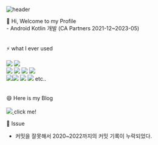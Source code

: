 ![header](https://capsule-render.vercel.app/api?type=wave&color=0067a3&height=150&section=header&text=KwonJuyeong&fontColor=ffffff&fontSize=70&animation=fadeIn&fontAlignY=55)

👋 Hi, Welcome to my Profile
<br/>- Android Kotlin 개발
(CA Partners 2021-12~2023-05)
<br/><br/><br/>⚡ what I ever used
<br/><br/><img src="https://img.shields.io/badge/Kotlin-7F52FF?style=for-the-badge&logo=kotlin&logoColor=white"> <img src="https://img.shields.io/badge/Android-3DDC84?style=for-the-badge&logo=android&logoColor=white">
<br/><img src="https://img.shields.io/badge/Spring-6DB33F?style=for-the-badge&logo=Spring&logoColor=white"> <img src="https://img.shields.io/badge/React-61DAFB?style=for-the-badge&logo=React%20IDE&logoColor=white"> <img src="https://img.shields.io/badge/MySQL-4479A1?style=for-the-badge&logo=MySQL&logoColor=white"> <img src="https://img.shields.io/badge/MariaDB-003545?style=for-the-badge&logo=MariaDB&logoColor=white">  <br/><img src="https://img.shields.io/badge/github-181717?style=for-the-badge&logo=github&logoColor=white"><img src="https://img.shields.io/badge/androidstudio-3DDC84?style=for-the-badge&logo=androidstudio&logoColor=white"> <img src="https://img.shields.io/badge/Eclipse-2C2255?style=for-the-badge&logo=Eclipse%20IDE&logoColor=white"> <img src="https://img.shields.io/badge/jira software-0052CC?style=for-the-badge&logo=jira software%20IDE&logoColor=white">
etc..
<br/><br/><br/>😄 Here is my Blog
<br/><br/><a href="https://kjy1ho.tistory.com/">
<img src="https://img.shields.io/badge/tistory-000000?style=flat-square&logo=tistory&logoColor=white"/>
</a> click me!


👋 Issue
- 커밋을 잘못해서 2020~2022까지의 커밋 기록이 누락되었다.


